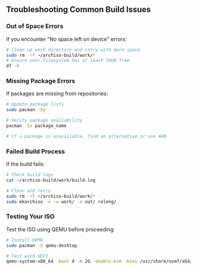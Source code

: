 ## Troubleshooting Common Build Issues

### Out of Space Errors
If you encounter "No space left on device" errors:
```bash
# Clean up work directory and retry with more space
sudo rm -rf ~/archiso-build/work/*
# Ensure your filesystem has at least 10GB free
df -h
```

### Missing Package Errors
If packages are missing from repositories:
```bash
# Update package lists
sudo pacman -Sy

# Verify package availability
pacman -Ss package_name

# If a package is unavailable, find an alternative or use AUR
```

### Failed Build Process
If the build fails:
```bash
# Check build logs
cat ~/archiso-build/work/build.log

# Clean and retry
sudo rm -rf ~/archiso-build/work/*
sudo mkarchiso -v -w work/ -o out/ releng/
```

### Testing Your ISO
Test the ISO using QEMU before proceeding:
```bash
# Install QEMU
sudo pacman -S qemu-desktop

# Test with UEFI
qemu-system-x86_64 -boot d -m 2G -enable-kvm -bios /usr/share/ovmf/x64/OVMF.fd -cdrom ~/archiso-build/out/custom-arch-*.iso
```
